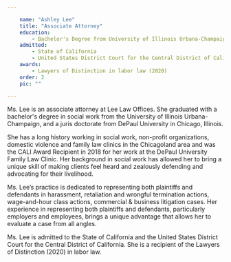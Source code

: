 ```yaml
---

    name: "Ashley Lee"
    title: "Associate Attorney"
    education:
        - Bachelor's Degree from University of Illinois Urbana-Champaign
    admitted:
        - State of California
        - United States District Court for the Central District of California 
    awards: 
        - Lawyers of Distinction in labor law (2020)
    order: 2
    pic: ""

---
```


Ms. Lee is an associate attorney at Lee Law Offices. She graduated with a bachelor's degree in social work from the University of Illinois Urbana-Champaign, and a juris doctorate from DePaul University in Chicago, Illinois. 

She has a long history working in social work, non-profit organizations, domestic violence and family law clinics in the Chicagoland area and was the CALI Award Recipient in 2018 for her work at the DePaul University Family Law Clinic. Her background in social work has allowed her to bring a unique skill of making clients feel heard and zealously defending and advocating for their livelihood. 

Ms. Lee’s practice is dedicated to representing both plaintiffs and defendants in harassment, retaliation and wrongful termination actions, wage-and-hour class actions, commercial & business litigation cases. Her experience in representing both plaintiffs and defendants, particularly employers and employees, brings a unique advantage that allows her to evaluate a case from all angles. 

Ms. Lee is admitted to the State of California and the United States District Court for the Central District of California.  She is a recipient of the Lawyers of Distinction (2020) in labor law.

